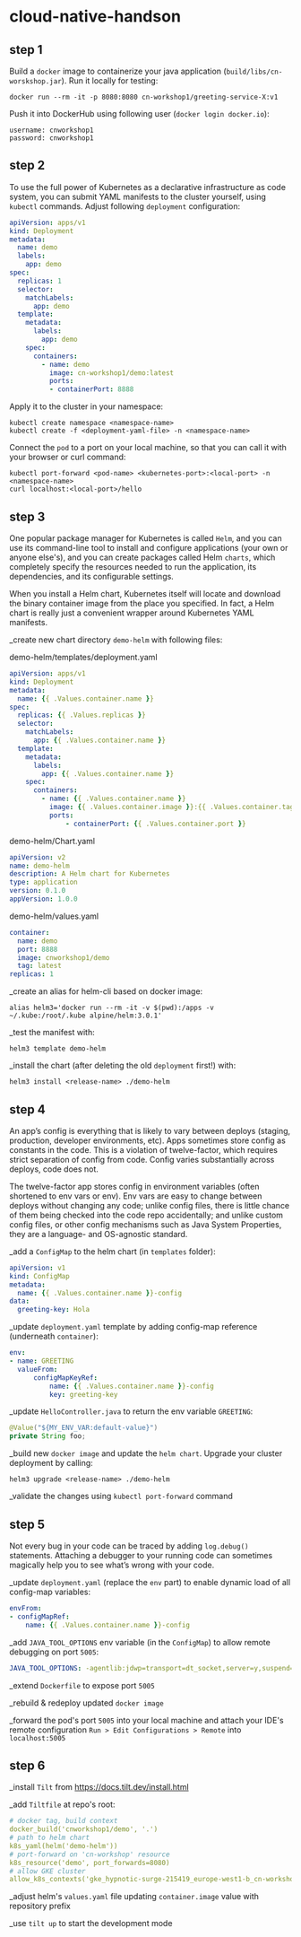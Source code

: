 # cloud-native-handson

## step 1

Build a `docker` image to containerize your java application (`build/libs/cn-worskshop.jar`). 
Run it locally for testing:

    docker run --rm -it -p 8080:8080 cn-workshop1/greeting-service-X:v1

Push it into DockerHub using following user (`docker login docker.io`):
    
    username: cnworkshop1
    password: cnworkshop1

## step 2

To use the full power of Kubernetes as a declarative infrastructure as code system, you can submit YAML manifests to the 
cluster yourself, using `kubectl` commands. Adjust following `deployment` configuration:

````yaml
apiVersion: apps/v1
kind: Deployment
metadata:
  name: demo
  labels:
    app: demo
spec:
  replicas: 1
  selector:
    matchLabels:
      app: demo
  template:
    metadata:
      labels:
        app: demo
    spec:
      containers:
        - name: demo
          image: cn-workshop1/demo:latest
          ports:
          - containerPort: 8888
````

Apply it to the cluster in your namespace:

    kubectl create namespace <namespace-name>
    kubectl create -f <deployment-yaml-file> -n <namespace-name>

Connect the `pod` to a port on your local machine, so that you can call it with your browser or curl command:

    kubectl port-forward <pod-name> <kubernetes-port>:<local-port> -n <namespace-name>
    curl localhost:<local-port>/hello

## step 3

One popular package manager for Kubernetes is called `Helm`, and you can use its command-line tool to install and 
configure applications (your own or anyone else's), and you can create packages called Helm `charts`, which completely 
specify the resources needed to run the application, its dependencies, and its configurable settings.

When you install a Helm chart, Kubernetes itself will locate and download the binary container image from the place you 
specified. In fact, a Helm chart is really just a convenient wrapper around Kubernetes YAML manifests.

_create new chart directory `demo-helm` with following files:

demo-helm/templates/deployment.yaml
```yaml
apiVersion: apps/v1
kind: Deployment
metadata:
  name: {{ .Values.container.name }}
spec:
  replicas: {{ .Values.replicas }}
  selector:
    matchLabels:
      app: {{ .Values.container.name }}
  template:
    metadata:
      labels:
        app: {{ .Values.container.name }}
    spec:
      containers:
        - name: {{ .Values.container.name }}
          image: {{ .Values.container.image }}:{{ .Values.container.tag }}
          ports:
              - containerPort: {{ .Values.container.port }}
```

demo-helm/Chart.yaml
```yaml
apiVersion: v2
name: demo-helm
description: A Helm chart for Kubernetes
type: application
version: 0.1.0
appVersion: 1.0.0
```

demo-helm/values.yaml
```yaml
container:
  name: demo
  port: 8888
  image: cnworkshop1/demo
  tag: latest
replicas: 1
```

_create an alias for helm-cli based on docker image:

    alias helm3='docker run --rm -it -v $(pwd):/apps -v ~/.kube:/root/.kube alpine/helm:3.0.1'

_test the manifest with:

    helm3 template demo-helm

_install the chart (after deleting the old `deployment` first!) with:

    helm3 install <release-name> ./demo-helm

## step 4

An app’s config is everything that is likely to vary between deploys (staging, production, developer environments, etc).
Apps sometimes store config as constants in the code. This is a violation of twelve-factor, which requires strict 
separation of config from code. Config varies substantially across deploys, code does not.

The twelve-factor app stores config in environment variables (often shortened to env vars or env). Env vars are easy to 
change between deploys without changing any code; unlike config files, there is little chance of them being checked into 
the code repo accidentally; and unlike custom config files, or other config mechanisms such as Java System Properties, 
they are a language- and OS-agnostic standard.

_add a `ConfigMap` to the helm chart (in `templates` folder):

```yaml
apiVersion: v1
kind: ConfigMap
metadata:
  name: {{ .Values.container.name }}-config
data:
  greeting-key: Hola
```

_update `deployment.yaml` template by adding config-map reference (underneath `container`):

```yaml
env:
- name: GREETING
  valueFrom:
      configMapKeyRef:
          name: {{ .Values.container.name }}-config
          key: greeting-key
```

_update `HelloController.java` to return the env variable `GREETING`:

```java
@Value("${MY_ENV_VAR:default-value}")
private String foo;
```

_build new `docker image` and update the `helm chart`. Upgrade your cluster deployment by calling:

    helm3 upgrade <release-name> ./demo-helm

_validate the changes using `kubectl port-forward` command

## step 5

Not every bug in your code can be traced by adding `log.debug()` statements. Attaching a debugger to your running code 
can sometimes magically help you to see what’s wrong with your code.

_update `deployment.yaml` (replace the `env` part) to enable dynamic load of all config-map variables:

```yaml
envFrom:
- configMapRef:
    name: {{ .Values.container.name }}-config
```

_add `JAVA_TOOL_OPTIONS` env variable (in the `ConfigMap`) to allow remote debugging on port `5005`:

```yaml
JAVA_TOOL_OPTIONS: -agentlib:jdwp=transport=dt_socket,server=y,suspend=n,address=*:5005
```

_extend `Dockerfile` to expose port `5005`

_rebuild & redeploy updated `docker image`

_forward the pod's port `5005` into your local machine and attach your IDE's remote configuration 
`Run > Edit Configurations > Remote` into `localhost:5005`

## step 6

_install `Tilt` from https://docs.tilt.dev/install.html

_add `Tiltfile` at repo's root:

```yaml
# docker tag, build context
docker_build('cnworkshop1/demo', '.')
# path to helm chart
k8s_yaml(helm('demo-helm'))
# port-forward on 'cn-workshop' resource
k8s_resource('demo', port_forwards=8080)
# allow GKE cluster
allow_k8s_contexts('gke_hypnotic-surge-215419_europe-west1-b_cn-workshop')
```

_adjust helm's `values.yaml` file updating `container.image` value with repository prefix

_use `tilt up` to start the development mode
